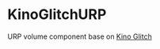 # KinoGlitchURP

URP volume component base on [Kino Glitch](https://github.com/keijiro/KinoGlitch)

